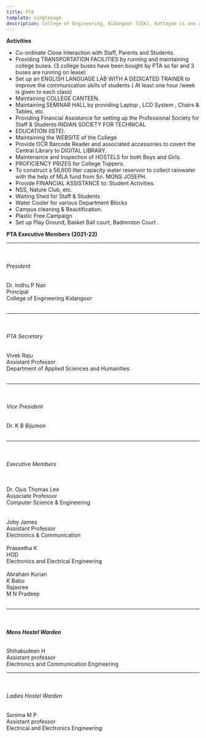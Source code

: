 ```yaml
---
title: PTA
template: singlepage
description: College of Engineering, Kidangoor (CEK), Kottayam is one among the premier institutions in the state. The college is governed by the Co-operative Academy of Professional Education established by the Government of Kerala. The admissions are based on the rank obtained by the students in the State Entrance examinations and functioning of the college is according to the rules and regulations formulated by the Government of Kerala.
---
```



**Activities**

- Co-ordinate Close Interaction with Staff, Parents and Students.
 - Providing TRANSPORTATION FACILITIES by running and maintaining college buses. (3 college buses have been bought by PTA so far and 3 buses are running on lease)
- Set up an ENGLISH LANGUAGE LAB WITH A DEDICATED TRAINER to improve the communication skills of students   ( At least one hour /week is given to each class)
 - Maintaining COLLEGE CANTEEN.
 - Maintaining SEMINAR HALL by providing Laptop , LCD System , Chairs & Tables, etc.
 - Providing Financial Assistance for setting up the Professional Society for Staff & Students INDIAN SOCIETY FOR TECHNICAL
- EDUCATION (ISTE).
 - Maintaining the WEBSITE of the College.
 - Provide OCR Barcode Reader and associated accessories to covert the Central Library to DIGITAL LIBRARY.
 - Maintenance and Inspection of HOSTELS for both Boys and Girls.
 - PROFICIENCY PRIZES for College Toppers.
 - To construct a 56,600 liter capacity water reservoir to collect rainwater with the help of MLA fund from Sri. MONS JOSEPH.
- Provide FINANCIAL ASSISTANCE to:
  Student Activities.
 - NSS, Nature Club, etc.
  - Waiting Shed for Staff & Students
  - Water Cooler for various Department Blocks
  - Campus cleaning & Beautification.
  - Plastic Free Campaign
  - Set up Play Ground, Basket Ball court, Badminton Court .

**PTA Executive Members (2021-22)**
****
<br>
<h6>President</h6>
Dr. Indhu P Nair<br>
Principal<br>
College of Engineering Kidangoor
<br>
<br>

****
<br>

<h6>PTA Secretary</h6>
Vivek Raju<br>
Assistant Professor<br>
Department of Applied Sciences and Humanities<br>
<br>

****
<br>

<h6>Vice President</h6>
Dr. K B Bijumon<br>
<br>

****
<br>

<h6>Executive Members</h6>
<br>
Dr. Ojus Thomas Lee<br>
Associate Professor<br>
Computer Science & Engineering<br>
<br>
<br>
Joby James<br>
Assistant Professor<br>
Electronics & Communication<br>
<br>
Praseetha K<br>
HOD<br>
Electronics and Electrical Engineering<br>
<br>
Abraham Kurian<br>
K Babu <br>
Rajasree <br>
M N Pradeep <br>

<br>

****
<br>

**<h6>Mens Hostel Warden</h6>**
Shihabudeen H <br>
Assistant professor <br>
Electronics and Communication Engineering <br>
 
 ***
 <br>
 
 <h6>Ladies Hostel Warden</h6>
Sonima M P  <br>
Assistant professor <br>
Electrical and Electronics Engineering<br>
